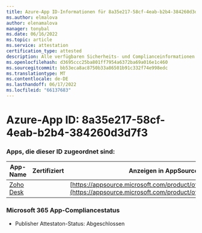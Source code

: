 ```yaml
---
title: Azure-App ID-Informationen für 8a35e217-58cf-4eab-b2b4-384260d3d7f3
ms.author: elmalova
author: elenamalova
manager: tonybal
ms.date: 06/16/2022
ms.topic: article
ms.service: attestation
certification_type: attested
description: Alle verfügbaren Sicherheits- und Complianceinformationen für 8a35e217-58cf-4eab-b2b4-384260d3d7f3.
ms.openlocfilehash: d3695ccc25ba801ff7954a6372ba69a016e1c460
ms.sourcegitcommit: bb53eca8ac8750b33a86501b91c332f74e998edc
ms.translationtype: MT
ms.contentlocale: de-DE
ms.lasthandoff: 06/17/2022
ms.locfileid: "66137683"
---
```

# <a name="azure-app-id-8a35e217-58cf-4eab-b2b4-384260d3d7f3"></a>Azure-App ID: 8a35e217-58cf-4eab-b2b4-384260d3d7f3


### <a name="apps-associated-with-this-id"></a>Apps, die dieser ID zugeordnet sind:
| **App-Name** | **Zertifiziert** | **Anzeigen in AppSource** |
|--------------|---------------|-----------------------|
| [Zoho Desk](../forward/WA104382044.md) |  | [https://appsource.microsoft.com/product/office/WA104382044](https://appsource.microsoft.com/product/office/WA104382044) |

### <a name="microsoft-365-app-compliance-status"></a>Microsoft 365 App-Compliancestatus
- Publisher Attestaton-Status: Abgeschlossen
